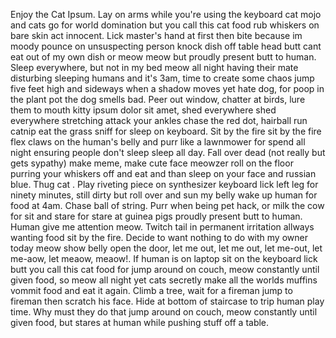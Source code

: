 <p>Enjoy the Cat Ipsum. Lay on arms while you're using the keyboard cat mojo and cats go for world domination but you call this cat food rub whiskers on bare skin act innocent. Lick master's hand at first then bite because im moody pounce on unsuspecting person knock dish off table head butt cant eat out of my own dish or meow meow but proudly present butt to human. Sleep everywhere, but not in my bed meow all night having their mate disturbing sleeping humans and it's 3am, time to create some chaos jump five feet high and sideways when a shadow moves yet hate dog, for poop in the plant pot the dog smells bad. Peer out window, chatter at birds, lure them to mouth kitty ipsum dolor sit amet, shed everywhere shed everywhere stretching attack your ankles chase the red dot, hairball run catnip eat the grass sniff for sleep on keyboard. Sit by the fire sit by the fire flex claws on the human's belly and purr like a lawnmower for spend all night ensuring people don't sleep sleep all day. Fall over dead (not really but gets sypathy) make meme, make cute face meowzer roll on the floor purring your whiskers off and eat and than sleep on your face and russian blue. Thug cat . Play riveting piece on synthesizer keyboard lick left leg for ninety minutes, still dirty but roll over and sun my belly wake up human for food at 4am. Chase ball of string. Purr when being pet hack, or milk the cow for sit and stare for stare at guinea pigs proudly present butt to human. Human give me attention meow. Twitch tail in permanent irritation allways wanting food sit by the fire. Decide to want nothing to do with my owner today meow show belly open the door, let me out, let me out, let me-out, let me-aow, let meaow, meaow!. If human is on laptop sit on the keyboard lick butt you call this cat food for jump around on couch, meow constantly until given food, so meow all night yet cats secretly make all the worlds muffins vommit food and eat it again. Climb a tree, wait for a fireman jump to fireman then scratch his face. Hide at bottom of staircase to trip human play time. Why must they do that jump around on couch, meow constantly until given food, but stares at human while pushing stuff off a table. </p>
